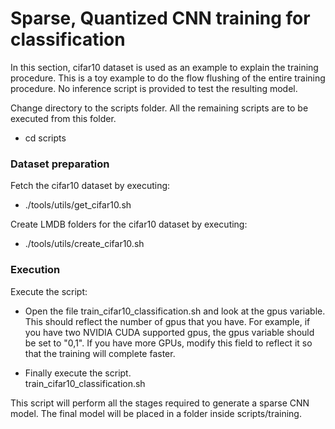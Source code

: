 # Sparse, Quantized CNN training for classification

In this section, cifar10 dataset is used as an example to explain the training procedure. This is  a toy example to do the flow flushing of the entire training procedure. No inference script is provided to test the resulting model.

Change directory to the scripts folder. All the remaining scripts are to be executed from this folder.
* cd scripts

### Dataset preparation

Fetch the cifar10 dataset by executing:
* ./tools/utils/get_cifar10.sh

Create LMDB folders for the cifar10 dataset by executing:
* ./tools/utils/create_cifar10.sh

### Execution

Execute the script:
* Open the file train_cifar10_classification.sh  and look at the gpus variable. This should reflect the number of gpus that you have. For example, if you have two NVIDIA CUDA supported gpus, the gpus variable should be set to "0,1". If you have more GPUs, modify this field to reflect it so that the training will complete faster.

* Finally execute the script.  
train_cifar10_classification.sh

This script will perform all the stages required to generate a sparse CNN model. The final model will be placed in a folder inside scripts/training.



